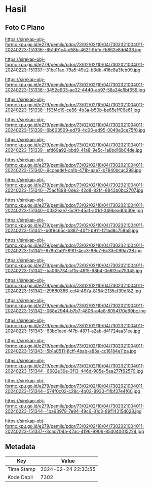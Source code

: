 # Hasil

## Foto C Plano

https://sirekap-obj-formc.kpu.go.id/e279/pemilu/pdpr/73/02/02/10/04/7302021004011-20240223-151336--6b1d91c4-d58b-462f-9bfe-fb862e8dd436.jpg

https://sirekap-obj-formc.kpu.go.id/e279/pemilu/pdpr/73/02/02/10/04/7302021004011-20240223-151337--31be11ae-79a5-49e2-b3db-416c8a3feb09.jpg

https://sirekap-obj-formc.kpu.go.id/e279/pemilu/pdpr/73/02/02/10/04/7302021004011-20240223-151338--3452e903-ae32-4440-ab97-58a24e5bf659.jpg

https://sirekap-obj-formc.kpu.go.id/e279/pemilu/pdpr/73/02/02/10/04/7302021004011-20240223-151338--153f4c19-ce86-4b3a-b50b-be65e1f06e61.jpg

https://sirekap-obj-formc.kpu.go.id/e279/pemilu/pdpr/73/02/02/10/04/7302021004011-20240223-151339--6b603509-ed79-4d03-ad95-0040e3ce75f0.jpg

https://sirekap-obj-formc.kpu.go.id/e279/pemilu/pdpr/73/02/02/10/04/7302021004011-20240223-151339--efd69a92-bbd8-41a8-9e5c-1a8bd16b04de.jpg

https://sirekap-obj-formc.kpu.go.id/e279/pemilu/pdpr/73/02/02/10/04/7302021004011-20240223-151340--9ccaedef-ca1b-471b-aae7-b7840bcac298.jpg

https://sirekap-obj-formc.kpu.go.id/e279/pemilu/pdpr/73/02/02/10/04/7302021004011-20240223-151340--75acf898-0de3-42d8-82f4-6843b0bc2707.jpg

https://sirekap-obj-formc.kpu.go.id/e279/pemilu/pdpr/73/02/02/10/04/7302021004011-20240223-151340--0332eae7-5c91-45a1-a01d-349bead0b30e.jpg

https://sirekap-obj-formc.kpu.go.id/e279/pemilu/pdpr/73/02/02/10/04/7302021004011-20240223-151341--b0f9c65c-b887-40f1-b911-f21ad8c758b8.jpg

https://sirekap-obj-formc.kpu.go.id/e279/pemilu/pdpr/73/02/02/10/04/7302021004011-20240223-151341--678b2a91-89f1-4ec3-86c7-6c33e099a738.jpg

https://sirekap-obj-formc.kpu.go.id/e279/pemilu/pdpr/73/02/02/10/04/7302021004011-20240223-151342--ba065734-cf1b-49f5-98b4-0e6f2cd75345.jpg

https://sirekap-obj-formc.kpu.go.id/e279/pemilu/pdpr/73/02/02/10/04/7302021004011-20240223-151342--29680366-cef4-497a-8164-2135cf39df82.jpg

https://sirekap-obj-formc.kpu.go.id/e279/pemilu/pdpr/73/02/02/10/04/7302021004011-20240223-151342--068e2944-b7b7-4806-a4e8-8054170e69bc.jpg

https://sirekap-obj-formc.kpu.go.id/e279/pemilu/pdpr/73/02/02/10/04/7302021004011-20240223-151343--63bc1eed-f47b-4871-a2ab-d41724aa31ee.jpg

https://sirekap-obj-formc.kpu.go.id/e279/pemilu/pdpr/73/02/02/10/04/7302021004011-20240223-151343--5b1a0511-8cff-4bab-a85a-cc16184e11ba.jpg

https://sirekap-obj-formc.kpu.go.id/e279/pemilu/pdpr/73/02/02/10/04/7302021004011-20240223-151344--6682e39e-3f13-446d-985e-5ea277f62579.jpg

https://sirekap-obj-formc.kpu.go.id/e279/pemilu/pdpr/73/02/02/10/04/7302021004011-20240223-151344--574f0c02-c28c-4b02-8933-f1fbf37e4f60.jpg

https://sirekap-obj-formc.kpu.go.id/e279/pemilu/pdpr/73/02/02/10/04/7302021004011-20240223-151344--1ba93978-7e84-49c6-81c3-89f14315d028.jpg

https://sirekap-obj-formc.kpu.go.id/e279/pemilu/pdpr/73/02/02/10/04/7302021004011-20240223-151337--3cad704a-47ac-4196-9906-85d040015224.jpg


## Metadata

| Key        | Value               |
| ---------- | ------------------- |
| Time Stamp | 2024-02-24 22:33:55 |
| Kode Dapil | 7302                |



